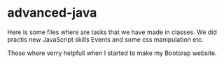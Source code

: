# advanced-java

Here is some files where are tasks that we have made in classes. We did practis new JavaScript skills Events and some css manipulation etc. 

These where verry helpfull when I started to make my Bootsrap website. 
